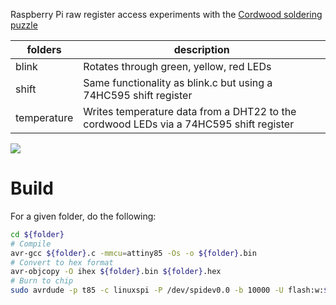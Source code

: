 Raspberry Pi raw register access experiments with the [Cordwood soldering puzzle](https://boldport.com/shop/cordwood-puzzle-1)

| folders | description |
|------|-------------|
| blink | Rotates through green, yellow, red LEDs|
| shift | Same functionality as blink.c but using a 74HC595 shift register |
| temperature | Writes temperature data from a DHT22 to the cordwood LEDs via a 74HC595 shift register |

![](./media/cordwood.gif)

# Build

For a given folder, do the following:

```bash
cd ${folder}
# Compile
avr-gcc ${folder}.c -mmcu=attiny85 -Os -o ${folder}.bin
# Convert to hex format
avr-objcopy -O ihex ${folder}.bin ${folder}.hex
# Burn to chip
sudo avrdude -p t85 -c linuxspi -P /dev/spidev0.0 -b 10000 -U flash:w:${folder}.hex
```


